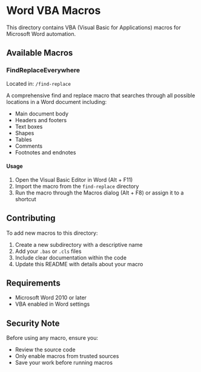 # Word VBA Macros

This directory contains VBA (Visual Basic for Applications) macros for Microsoft Word automation.

## Available Macros

### FindReplaceEverywhere
Located in: `/find-replace`

A comprehensive find and replace macro that searches through all possible locations in a Word document including:
- Main document body
- Headers and footers
- Text boxes
- Shapes
- Tables
- Comments
- Footnotes and endnotes

#### Usage
1. Open the Visual Basic Editor in Word (Alt + F11)
2. Import the macro from the `find-replace` directory
3. Run the macro through the Macros dialog (Alt + F8) or assign it to a shortcut

## Contributing
To add new macros to this directory:
1. Create a new subdirectory with a descriptive name
2. Add your `.bas` or `.cls` files
3. Include clear documentation within the code
4. Update this README with details about your macro

## Requirements
- Microsoft Word 2010 or later
- VBA enabled in Word settings

## Security Note
Before using any macro, ensure you:
- Review the source code
- Only enable macros from trusted sources
- Save your work before running macros
